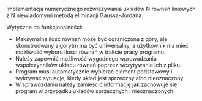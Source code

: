 Implementacja numerycznego rozwiązywania układów N równań liniowych z N niewiadomymi metodą eliminacji Gaussa-Jordana.

Wytyczne do funkcjonalności:
- Maksymalna ilość równań może być ograniczona z góry, ale skonstruowany algorytm ma być uniwersalny, a użytkownik ma mieć możliwość wyboru ilości równań w trakcie pracy programu.
- Należy zapewnić możliwość wygodnego wprowadzania współczynników układu równań poprzez wczytywanie ich z pliku.
- Program musi automatycznie wybierać element podstawowy i wykrywać sytuacje, kiedy układ jest sprzeczny albo nieoznaczony.
- W sprawozdaniu należy zamieścić informację jak zachowuje się program w przypadku układów sprzecznych i nieoznaczonych.
